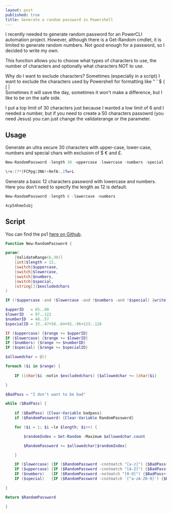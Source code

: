 ```yaml
---
layout: post
published: true
title: Generate a random password in Powershell
---
```

I recently needed to generate random password for an PowerCLI automation project. However, although there is a Get-Random cmdlet, it is limited to generate random numbers. Not good enough for a password, so I decided to write my own.

This function allows you to choose what types of characters to use, the number of characters and optionally what characters NOT to use.

Why do I want to exclude characters? Sometimes (especially in a script) I want to exclude the characters used by Powershell for formatting like " ' $ { [ |  
Sometimes it will save the day, sometimes it won't make a difference, but I like to be on the safe side.

I put a top limit of 30 characters just because I wanted a low limit of 6 and I needed a number, but if you need to create a 50 characters passowrd (you need Jesus) you can just change the validaterange or the parameter.

## Usage

Generate an ultra secure 30 characters with upper-case, lower-case, numbers and special chars with exclusion of $ € and £.

```Powershell
New-RandomPassword -length 30 -uppercase -lowercase -numbers -special -excludedchars "$","€","£"

\+v:(?*[FCPpg|3N6!+9efA:,]fw+L
```

Generate a basic 12 characters password with lowercase and numbers. Here you don't need to specify the length as 12 is default.

```Powershell
New-RandomPassword -length 6 -lowercase -numbers

4cp54hme5sbj
```

## Script

You can find the ps1 [here on Github](https://github.com/vxav/Scripting/blob/master/New-RandomPassword.ps1).

```Powershell
Function New-RandomPassword {

param(
    [ValidateRange(6,30)]
    [int]$length = 12,
    [switch]$uppercase,
    [switch]$lowercase,
    [switch]$numbers,
    [switch]$special,
    [string[]]$excludedchars
)

IF (!$uppercase -and !$lowercase -and !$numbers -and !$special) {write-warning "Please specify characters to use";break}

$upperID   = 65..90
$lowerID   = 97..122
$numberID  = 48..57
$specialID = 33..47+58..64+91..96+123..126

IF ($uppercase) {$range += $upperID}
IF ($lowercase) {$range += $lowerID}
IF ($numbers) {$range += $numberID}
IF ($special) {$range += $specialID}

$allowedchar = @()

foreach ($i in $range) {
    
    IF ([char]$i -notin $excludedchars) {$allowedchar += [char]$i}

}

$BadPass = "I don't want to be bad"

while ($BadPass) {
    
    if ($BadPass) {Clear-Variable badpass}
    if ($RandomPassword) {Clear-Variable RandomPassword}

    for ($i = 1; $i –le $length; $i++) {

        $randomIndex = Get-Random -Maximum $allowedchar.count

        $RandomPassword += $allowedchar[$randomIndex]

    }

    IF ($lowercase) {IF ($RandomPassword -cnotmatch "[a-z]") {$BadPass++}}
    IF ($uppercase) {IF ($RandomPassword -cnotmatch "[A-Z]") {$BadPass++}}
    IF ($numbers)   {IF ($RandomPassword -notmatch "[0-9]") {$BadPass++}}
    IF ($special)   {IF ($RandomPassword -cnotmatch '[^a-zA-Z0-9]') {$BadPass++}}

}

Return $RandomPassword

}
```